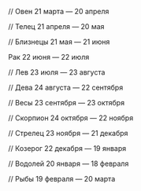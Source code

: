 
// Овен 21 марта — 20 апреля

// Телец 21 апреля — 20 мая

// Близнецы 21 мая — 21 июня

Рак 22 июня — 22 июля

// Лев 23 июля — 23 августа

// Дева 24 августа — 22 сентября

// Весы 23 сентября — 23 октября

// Скорпион 24 октября — 22 ноября

// Стрелец 23 ноября — 21 декабря

// Козерог 22 декабря — 19 января

// Водолей 20 января — 18 февраля

// Рыбы 19 февраля — 20 марта

